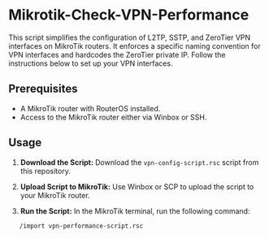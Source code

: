# Mikrotik-Check-VPN-Performance

This script simplifies the configuration of L2TP, SSTP, and ZeroTier VPN interfaces on MikroTik routers. It enforces a specific naming convention for VPN interfaces and hardcodes the ZeroTier private IP. Follow the instructions below to set up your VPN interfaces.

## Prerequisites

- A MikroTik router with RouterOS installed.
- Access to the MikroTik router either via Winbox or SSH.

## Usage

1. **Download the Script:**
   Download the `vpn-config-script.rsc` script from this repository.

2. **Upload Script to MikroTik:**
   Use Winbox or SCP to upload the script to your MikroTik router.

3. **Run the Script:**
   In the MikroTik terminal, run the following command:
```bash
   /import vpn-performance-script.rsc
```
